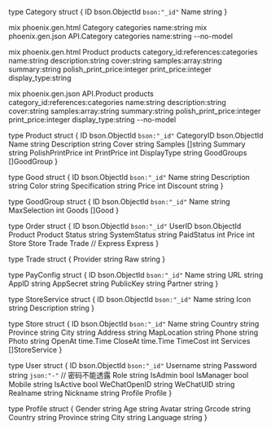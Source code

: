 type Category struct {
	ID   bson.ObjectId `bson:"_id"`
	Name string
}

mix phoenix.gen.html Category categories name:string
mix phoenix.gen.json API.Category categories name:string --no-model

mix phoenix.gen.html Product products category_id:references:categories name:string description:string cover:string samples:array:string summary:string polish_print_price:integer print_price:integer display_type:string

mix phoenix.gen.json API.Product products category_id:references:categories name:string description:string cover:string samples:array:string summary:string polish_print_price:integer print_price:integer display_type:string --no-model



type Product struct {
	ID               bson.ObjectId `bson:"_id"`
	CategoryID       bson.ObjectId
	Name             string
	Description      string
	Cover            string
	Samples          []string
	Summary          string
	PolishPrintPrice int
	PrintPrice       int
	DisplayType      string
	GoodGroups       []GoodGroup
}


type Good struct {
	ID            bson.ObjectId `bson:"_id"`
	Name          string
	Description   string
	Color         string
	Specification string
	Price         int
	Discount      string
}

type GoodGroup struct {
	ID           bson.ObjectId `bson:"_id"`
	Name         string
	MaxSelection int
	Goods        []Good
}

type Order struct {
	ID           bson.ObjectId `bson:"_id"`
	UserID       bson.ObjectId
	Product      Product
	Status       string
	SystemStatus string
	PaidStatus   int
	Price        int
	Store        Store
	Trade        Trade
	// Express      Express
}

type Trade struct {
	Provider string
	Raw      string
}


type PayConfig struct {
	ID        bson.ObjectId `bson:"_id"`
	Name      string
	URL       string
	AppID     string
	AppSecret string
	PublicKey string
	Partner   string
}


type StoreService struct {
	ID          bson.ObjectId `bson:"_id"`
	Name        string
	Icon        string
	Description string
}

type Store struct {
	ID          bson.ObjectId `bson:"_id"`
	Name        string
	Country     string
	Province    string
	City        string
	Address     string
	MapLocation string
	Phone       string
	Photo       string
	OpenAt      time.Time
	CloseAt     time.Time
	TimeCost    int
	Services    []StoreService
}

type User struct {
	ID           bson.ObjectId `bson:"_id"`
	Username     string
	Password     string `json:"-"` // 密码不能透露
	Role         string
	IsAdmin      bool
	IsManager    bool
	Mobile       string
	IsActive     bool
	WeChatOpenID string
	WeChatUID    string
	Realname     string
	Nickname     string
	Profile      Profile
}

type Profile struct {
	Gender   string
	Age      string
	Avatar   string
	Grcode   string
	Country  string
	Province string
	City     string
	Language string
}
